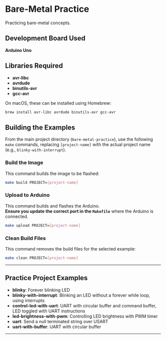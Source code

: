 # Bare-Metal Practice

Practicing bare-metal concepts.

## Development Board Used
**Arduino Uno**

## Libraries Required

- **avr-libc**
- **avrdude**
- **binutils-avr**
- **gcc-avr**

On macOS, these can be installed using Homebrew:
```sh
brew install avr-libc avrdude binutils-avr gcc-avr
```

## Building the Examples

From the main project directory (`bare-metal-practice`), use the following `make` commands, replacing `[project-name]` with the actual project name (e.g., `blinky-with-interrupt`).

### **Build the Image**
This command builds the image to be flashed:
```sh
make build PROJECT=[project-name]
```

### **Upload to Arduino**
This command builds and flashes the Arduino.  
**Ensure you update the correct port in the `Makefile`** where the Arduino is connected.
```sh
make upload PROJECT=[project-name]
```

### **Clean Build Files**
This command removes the build files for the selected example:
```sh
make clean PROJECT=[project-name]
```

---

## **Practice Project Examples**

- **blinky**: Forever blinking LED  
- **blinky-with-interrupt**: Blinking an LED without a forever while loop, using interrupts
- **control-led-with-uart**: UART with circular buffer and command buffer, LED toggled with UART instructions
- **led-brightness-with-pwm**: Controlling LED brightness with PWM timer
- **uart**: Send a null terminated string over USART
- **uart-with-buffer**: UART with circular buffer

---

